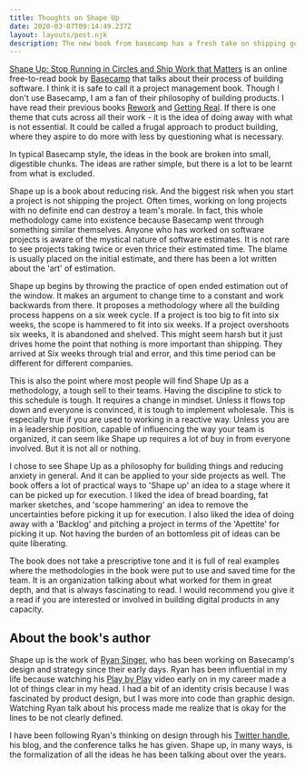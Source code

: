 ```yaml
---
title: Thoughts on Shape Up
date: 2020-03-07T09:14:49.237Z
layout: layouts/post.njk
description: The new book from basecamp has a fresh take on shipping good software
---
```


[Shape Up: Stop Running in Circles and Ship Work that Matters](https://basecamp.com/shapeup) is an online free-to-read book by [Basecamp](basecamp.com) that talks about their process of building software. I think it is safe to call it a project management book. Though I don't use Basecamp, I am a fan of their philosophy of building products. I have read their previous books [Rework](https://basecamp.com/books/rework) and [Getting Real](https://basecamp.com/gettingreal). If there is one theme that cuts across all their work - it is the idea of doing away with what is not essential. It could be called a frugal approach to product building, where they aspire to do more with less by questioning what is necessary.

In typical Basecamp style, the ideas in the book are broken into small, digestible chunks. The ideas are rather simple, but there is a lot to be learnt from what is excluded.

Shape up is a book about reducing risk. And the biggest risk when you start a project is not shipping the project. Often times, working on long projects with no definite end can destroy a team's morale. In fact, this whole methodology came into existence because Basecamp went through something similar themselves. Anyone who has worked on software projects is aware of the mystical nature of software estimates. It is not rare to see projects taking twice or even thrice their estimated time. The blame is usually placed on the initial estimate, and there has been a lot written about the 'art' of estimation.

Shape up begins by throwing the practice of open ended estimation out of the window. It makes an argument to change time to a constant and work backwards from there. It proposes a methodology where all the building process happens on a six week cycle. If a project is too big to fit into six weeks, the scope is hammered to fit into six weeks. If a project overshoots six weeks, it is abandoned and shelved. This might seem harsh but it just drives home the point that nothing is more important than shipping. They arrived at Six weeks through trial and error, and this time period can be different for different companies.

This is also the point where most people will find Shape Up as a methodology, a tough sell to their teams. Having the discipline to stick to this schedule is tough. It requires a change in mindset. Unless it flows top down and everyone is convinced, it is tough to implement wholesale. This is especially true if you are used to working in a reactive way. Unless you are in a leadership position, capable of influencing the way your team is organized, it can seem like Shape up requires a lot of buy in from everyone involved. But it is not all or nothing.

I chose to see Shape Up as a philosophy for building things and reducing anxiety in general. And it can be applied to your side projects as well. The book offers a lot of practical ways to 'Shape up' an idea to a stage where it can be picked up for execution. I liked the idea of bread boarding, fat marker sketches, and 'scope hammering' an idea to remove the uncertainties before picking it up for execution. I also liked the idea of doing away with a 'Backlog' and pitching a project in terms of the 'Apettite' for picking it up. Not having the burden of an bottomless pit of ideas can be quite liberating.

The book does not take a prescriptive tone and it is full of real examples where the methodologies in the book were put to use and saved time for the team. It is an organization talking about what worked for them in great depth, and that is always fascinating to read. I would recommend you give it a read if you are interested or involved in building digital products in any capacity.

## About the book's author

Shape up is the work of [Ryan Singer](http://www.feltpresence.com/), who has been working on Basecamp's design and strategy since their early days. Ryan has been influential in my life because watching his [Play by Play](https://www.pluralsight.com/courses/play-by-play-ryan-singer) video early on in my career made a lot of things clear in my head. I had a bit of an identity crisis because I was fascinated by product design, but I was more into code than graphic design. Watching Ryan talk about his process made me realize that is okay for the lines to be not clearly defined.

I have been following Ryan's thinking on design through his [Twitter handle](https://twitter.com/rjs/), his blog, and the conference talks he has given. Shape up, in many ways, is the formalization of all the ideas he has been talking about over the years.
